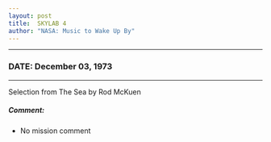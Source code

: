 ```yaml
---
layout: post
title:  SKYLAB 4
author: "NASA: Music to Wake Up By"
---
```


----
### DATE: December 03, 1973
----
Selection from The Sea by Rod McKuen

##### Comment:
* No mission comment
